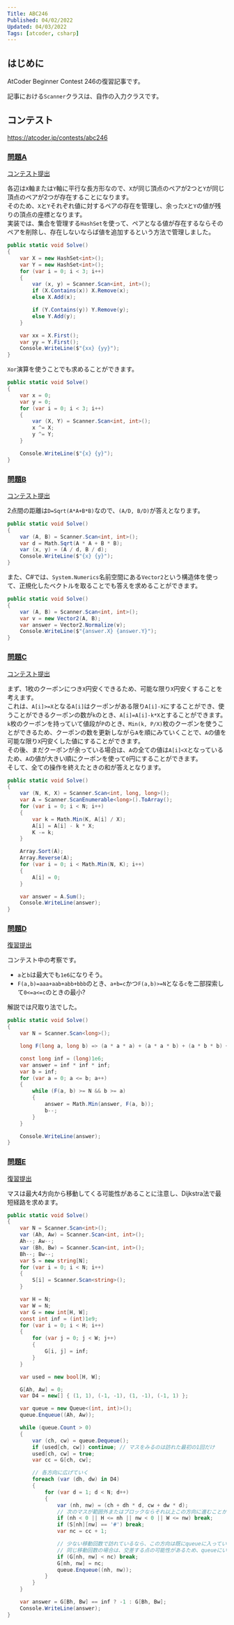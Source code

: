 ```yaml
---
Title: ABC246
Published: 04/02/2022
Updated: 04/03/2022
Tags: [atcoder, csharp]
---
```


## はじめに

AtCoder Beginner Contest 246の復習記事です。

記事における`Scanner`クラスは、自作の入力クラスです。

## コンテスト

<https://atcoder.jp/contests/abc246>

### [問題A](https://atcoder.jp/contests/abc246/tasks/abc246_a)

[コンテスト提出](https://atcoder.jp/contests/ABC246/submissions/30625941)

各辺は`X`軸または`Y`軸に平行な長方形なので、`X`が同じ頂点のペアが2つと`Y`が同じ頂点のペアが2つが存在することになります。  
そのため、`X`と`Y`それぞれ値に対するペアの存在を管理し、余った`X`と`Y`の値が残りの頂点の座標となります。  
実装では、集合を管理する`HashSet`を使って、ペアとなる値が存在するならそのペアを削除し、存在しないならば値を追加するという方法で管理しました。

```csharp
public static void Solve()
{
    var X = new HashSet<int>();
    var Y = new HashSet<int>();
    for (var i = 0; i < 3; i++)
    {
        var (x, y) = Scanner.Scan<int, int>();
        if (X.Contains(x)) X.Remove(x);
        else X.Add(x);

        if (Y.Contains(y)) Y.Remove(y);
        else Y.Add(y);
    }

    var xx = X.First();
    var yy = Y.First();
    Console.WriteLine($"{xx} {yy}");
}
```

`Xor`演算を使うことでも求めることができます。

```csharp
public static void Solve()
{
    var x = 0;
    var y = 0;
    for (var i = 0; i < 3; i++)
    {
        var (X, Y) = Scanner.Scan<int, int>();
        x ^= X;
        y ^= Y;
    }

    Console.WriteLine($"{x} {y}");
}
```

### [問題B](https://atcoder.jp/contests/abc246/tasks/abc246_b)

[コンテスト提出](https://atcoder.jp/contests/ABC246/submissions/30629082)

2点間の距離は`D=Sqrt(A*A+B*B)`なので、`(A/D, B/D)`が答えとなります。

```csharp
public static void Solve()
{
    var (A, B) = Scanner.Scan<int, int>();
    var d = Math.Sqrt(A * A + B * B);
    var (x, y) = (A / d, B / d);
    Console.WriteLine($"{x} {y}");
}
```

また、C#では、`System.Numerics`名前空間にある`Vector2`という構造体を使って、正規化したベクトルを取ることでも答えを求めることができます。

```csharp
public static void Solve()
{
    var (A, B) = Scanner.Scan<int, int>();
    var v = new Vector2(A, B);
    var answer = Vector2.Normalize(v);
    Console.WriteLine($"{answer.X} {answer.Y}");
}
```

### [問題C](https://atcoder.jp/contests/abc246/tasks/abc246_c)

[コンテスト提出](https://atcoder.jp/contests/ABC246/submissions/30633790)

まず、1枚のクーポンにつき`X`円安くできるため、可能な限り`X`円安くすることを考えます。  
これは、`A[i]>=X`となる`A[i]`はクーポンがある限り`A[i]-X`にすることができ、使うことができるクーポンの数が`k`のとき、`A[i]=A[i]-k*X`とすることができます。
`k`枚のクーポンを持っていて値段が`P`のとき、`Min(k, P/X)`枚のクーポンを使うことができるため、クーポンの数を更新しながら`A`を順にみていくことで、`A`の値を可能な限り`X`円安くした値にすることができます。  
その後、まだクーポンが余っている場合は、`A`の全ての値は`A[i]<X`となっているため、`A`の値が大きい順にクーポンを使って`0`円にすることができます。  
そして、全ての操作を終えたときの和が答えとなります。

```csharp
public static void Solve()
{
    var (N, K, X) = Scanner.Scan<int, long, long>();
    var A = Scanner.ScanEnumerable<long>().ToArray();
    for (var i = 0; i < N; i++)
    {
        var k = Math.Min(K, A[i] / X);
        A[i] = A[i] - k * X;
        K -= k;
    }

    Array.Sort(A);
    Array.Reverse(A);
    for (var i = 0; i < Math.Min(N, K); i++)
    {
        A[i] = 0;
    }

    var answer = A.Sum();
    Console.WriteLine(answer);
}
```

### [問題D](https://atcoder.jp/contests/abc246/tasks/abc246_d)

[復習提出](https://atcoder.jp/contests/ABC246/submissions/30679687)

コンテスト中の考察です。

- `a`と`b`は最大でも`1e6`になりそう。
- `F(a,b)=aaa+aab+abb+bbb`のとき、`a+b=c`かつ`F(a,b)>=N`となる`c`を二部探索して`0<=a<=c`のときの最小?

解説では尺取り法でした。

```csharp
public static void Solve()
{
    var N = Scanner.Scan<long>();

    long F(long a, long b) => (a * a * a) + (a * a * b) + (a * b * b) + (b * b * b);

    const long inf = (long)1e6;
    var answer = inf * inf * inf;
    var b = inf;
    for (var a = 0; a <= b; a++)
    {
        while (F(a, b) >= N && b >= a)
        {
            answer = Math.Min(answer, F(a, b));
            b--;
        }
    }

    Console.WriteLine(answer);
}
```

### [問題E](https://atcoder.jp/contests/abc246/tasks/abc246_e)

[復習提出](https://atcoder.jp/contests/ABC246/submissions/30677572)

マスは最大4方向から移動してくる可能性があることに注意し、Dijkstra法で最短経路を求めます。

```csharp
public static void Solve()
{
    var N = Scanner.Scan<int>();
    var (Ah, Aw) = Scanner.Scan<int, int>();
    Ah--; Aw--;
    var (Bh, Bw) = Scanner.Scan<int, int>();
    Bh--; Bw--;
    var S = new string[N];
    for (var i = 0; i < N; i++)
    {
        S[i] = Scanner.Scan<string>();
    }

    var H = N;
    var W = N;
    var G = new int[H, W];
    const int inf = (int)1e9;
    for (var i = 0; i < H; i++)
    {
        for (var j = 0; j < W; j++)
        {
            G[i, j] = inf;
        }
    }

    var used = new bool[H, W];

    G[Ah, Aw] = 0;
    var D4 = new[] { (1, 1), (-1, -1), (1, -1), (-1, 1) };

    var queue = new Queue<(int, int)>();
    queue.Enqueue((Ah, Aw));

    while (queue.Count > 0)
    {
        var (ch, cw) = queue.Dequeue();
        if (used[ch, cw]) continue; // マスをみるのは訪れた最初の1回だけ
        used[ch, cw] = true;
        var cc = G[ch, cw];

        // 各方向に広げていく
        foreach (var (dh, dw) in D4)
        {
            for (var d = 1; d < N; d++)
            {
                var (nh, nw) = (ch + dh * d, cw + dw * d);
                // 次のマスが範囲外またはブロックならそれ以上この方向に進むことができないからbreak
                if (nh < 0 || H <= nh || nw < 0 || W <= nw) break; 
                if (S[nh][nw] == '#') break;
                var nc = cc + 1;

                // 少ない移動回数で訪れているなら、この方向は既にqueueに入っているからbreak
                // 同じ移動回数の場合は、交差する点の可能性があるため、queueにいれる
                if (G[nh, nw] < nc) break;
                G[nh, nw] = nc;
                queue.Enqueue((nh, nw));
            }
        }
    }

    var answer = G[Bh, Bw] == inf ? -1 : G[Bh, Bw];
    Console.WriteLine(answer);
}
```
